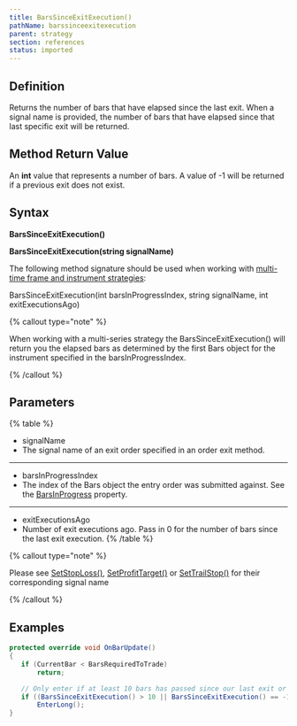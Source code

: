 ```yaml
---
title: BarsSinceExitExecution()
pathName: barssinceexitexecution
parent: strategy
section: references
status: imported
---
```


## Definition

Returns the number of bars that have elapsed since the last exit. When a signal name is provided, the number of bars that have elapsed since that last specific exit will be returned.

## Method Return Value

An **int** value that represents a number of bars. A value of -1 will be returned if a previous exit does not exist.

## Syntax

**BarsSinceExitExecution()**

**BarsSinceExitExecution(string signalName)**

The following method signature should be used when working with [multi-time frame and instrument strategies](multi_time_frame_instruments.md):

BarsSinceExitExecution(int barsInProgressIndex, string signalName, int exitExecutionsAgo)

{% callout type="note" %}

When working with a multi-series strategy the BarsSinceExitExecution() will return you the elapsed bars as determined by the first Bars object for the instrument specified in the barsInProgressIndex.

{% /callout %}

## Parameters

{% table %}

* signalName
* The signal name of an exit order specified in an order exit method.

---

* barsInProgressIndex
* The index of the Bars object the entry order was submitted against. See the [BarsInProgress](barsinprogress) property.

---

* exitExecutionsAgo
* Number of exit executions ago. Pass in 0 for the number of bars since the last exit execution.
{% /table %}

{% callout type="note" %}

Please see [SetStopLoss()](setstoploss), [SetProfitTarget()](setprofittarget) or [SetTrailStop()](settrailstop) for their corresponding signal name

{% /callout %}

## Examples

```csharp
protected override void OnBarUpdate()
{ 
   if (CurrentBar < BarsRequiredToTrade) 
       return; 

   // Only enter if at least 10 bars has passed since our last exit or if we have never traded yet
   if ((BarsSinceExitExecution() > 10 || BarsSinceExitExecution() == -1) && CrossAbove(SMA(10), SMA(20), 1))
       EnterLong();
}
```
